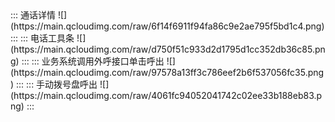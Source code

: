 <dx-tabs>
::: 通话详情
![](https://main.qcloudimg.com/raw/6f14f6911f94fa86c9e2ae795f5bd1c4.png)
:::
::: 电话工具条
![](https://main.qcloudimg.com/raw/d750f51c933d2d1795d1cc352db36c85.png)
:::
::: 业务系统调用外呼接口单击呼出
![](https://main.qcloudimg.com/raw/97578a13ff3c786eef2b6f537056fc35.png)
:::
::: 手动拨号盘呼出
![](https://main.qcloudimg.com/raw/4061fc94052041742c02ee33b188eb83.png)
:::
</dx-tabs>
